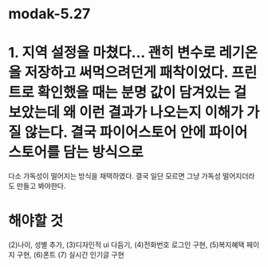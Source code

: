 # modak-5.27
# 1. 지역 설정을 마쳤다... 괜히 변수로 레기온을 저장하고 써먹으려던게 패착이었다. 프린트로 확인했을 때는 분명 값이 담겨있는 걸 보았는데 왜 이런 결과가 나오는지 이해가 가질 않는다. 결국 파이어스토어 안에 파이어스토어를 담는 방식으로 
다소 가독성이 떨어지는 방식을 채택하였다. 결국 일단 모르면 그냥 가독성 떨어지더라도 만들고 봐야한다.
# 해야할 것
(2)나이, 성별 추가, (3)디자인적 ui 다듬기, (4)전화번호 로그인 구현, (5)복지혜택 페이지 구현, (6)폰트 (7) 실시간 인기글 구현
